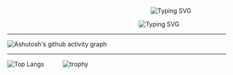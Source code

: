 &nbsp;&nbsp;&nbsp;&nbsp;&nbsp;&nbsp;&nbsp;&nbsp;&nbsp;&nbsp;&nbsp;&nbsp;&nbsp;&nbsp;&nbsp;&nbsp;&nbsp;&nbsp;&nbsp;&nbsp;&nbsp;&nbsp;&nbsp;&nbsp;&nbsp;&nbsp;&nbsp;&nbsp;&nbsp;&nbsp;&nbsp;&nbsp;&nbsp;&nbsp;&nbsp;&nbsp;&nbsp;&nbsp;&nbsp;&nbsp;&nbsp;&nbsp;&nbsp;&nbsp;&nbsp;&nbsp;&nbsp;&nbsp;&nbsp;&nbsp;&nbsp;&nbsp;&nbsp;&nbsp;&nbsp;&nbsp;&nbsp;&nbsp;&nbsp;&nbsp;&nbsp;&nbsp;&nbsp;&nbsp;&nbsp;&nbsp;&nbsp;&nbsp;&nbsp;&nbsp;&nbsp;&nbsp;&nbsp;&nbsp;&nbsp;&nbsp;&nbsp;&nbsp;&nbsp;&nbsp;&nbsp;&nbsp;&nbsp;&nbsp;![Typing SVG](https://readme-typing-svg.demolab.com?font=Fira+Code&weight=900&size=42&duration=2500&pause=1000&color=41B682&vCenter=true&repeat=false&width=447&lines=Hi!+I'm+Maxim)

&nbsp;&nbsp;&nbsp;&nbsp;&nbsp;&nbsp;&nbsp;&nbsp;&nbsp;&nbsp;&nbsp;&nbsp;&nbsp;&nbsp;&nbsp;&nbsp;&nbsp;&nbsp;&nbsp;&nbsp;&nbsp;&nbsp;&nbsp;&nbsp;&nbsp;&nbsp;&nbsp;&nbsp;&nbsp;&nbsp;&nbsp;&nbsp;&nbsp;&nbsp;&nbsp;&nbsp;&nbsp;&nbsp;&nbsp;&nbsp;&nbsp;&nbsp;&nbsp;&nbsp;&nbsp;&nbsp;&nbsp;&nbsp;&nbsp;&nbsp;&nbsp;&nbsp;&nbsp;&nbsp;&nbsp;&nbsp;&nbsp;&nbsp;&nbsp;&nbsp;&nbsp;&nbsp;&nbsp;&nbsp;&nbsp;&nbsp;&nbsp;&nbsp;&nbsp;&nbsp;&nbsp;&nbsp;&nbsp;&nbsp;&nbsp;&nbsp;&nbsp;![Typing SVG](https://readme-typing-svg.demolab.com?font=Fira+Code&weight=900&size=34&pause=1000&color=41B682&vCenter=true&width=447&lines=Fullstack+Developer+;AI%2FML+Engineer+;Coding+Enjoyer)

----
![Ashutosh's github activity graph](https://github-readme-activity-graph.vercel.app/graph?username=SomeMedic&theme=vue)

-----

![Top Langs](https://github-readme-stats.vercel.app/api/top-langs/?username=SomeMedic&theme=vue-dark&hide=dart,cmake&langs_count=10&layout=compact&size_weight=0.5&count_weight=0.5)&nbsp;&nbsp;&nbsp;&nbsp;&nbsp;&nbsp;&nbsp;&nbsp;&nbsp;&nbsp;&nbsp;![trophy](https://github-profile-trophy.vercel.app/?username=SomeMedic&theme=onedark&no-frame=true&column=4)
